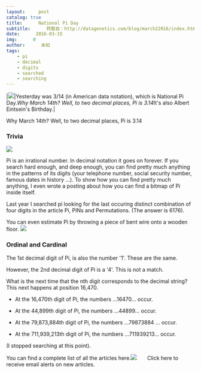 ```yaml
---
layout:     post
catalog: true
title:      National Pi Day
subtitle:      转载自：http://datagenetics.com/blog/march22016/index.html
date:      2016-03-15
img:      0
author:      未知
tags:
    - pi
    - decimal
    - digits
    - searched
    - searching
---
```

|![](http://datagenetics.com/blog/march22016/pi.png)|Yesterday was 3/14 (in American data notation), which is National Pi Day.*Why March 14th? Well, to two decimal places, Pi is 3.14*It's also Albert Eintsein's Birthday.|

Why March 14th? Well, to two decimal places, Pi is 3.14

### Trivia
![](http://datagenetics.com/blog/march22016/pi3.jpg)


Pi is an irrational number. In decimal notation it goes on forever. If you search hard enough, and deep enough, you can find pretty much anything in the patterns of its digits (your telephone number, social security number, famous dates in history …). To show how you can find pretty much anything, I even wrote a posting about how you can find a bitmap of Pi inside itself.

Last year I searched pi looking for the last occuring distinct combination of four digits in the article Pi, PINs and Permutations. (The answer is 6176).

You can even estimate Pi by throwing a piece of bent wire onto a wooden floor.
![](http://datagenetics.com/blog/march22016/pi2.png)


### Ordinal and Cardinal

The 1st decimal digit of Pi, is also the number '1'. These are the same.

However, the 2nd decimal digit of Pi is a '4'. This is not a match.

What is the next time that the nth digit corresponds to the decimal string? This next happens at position 16,470.

- At the 16,470th digit of Pi, the numbers …16470… occur.

- At the 44,899th digit of Pi, the numbers …44899… occur.

- At the 79,873,884th digit of Pi, the numbers …79873884 … occur.

- At the 711,939,213th digit of Pi, the numbers …711939213… occur.


(I stopped searching at this point).

You can find a complete list of all the articles here.![](http://datagenetics.com/images/n.gif)
      Click here to receive email alerts on new articles.
